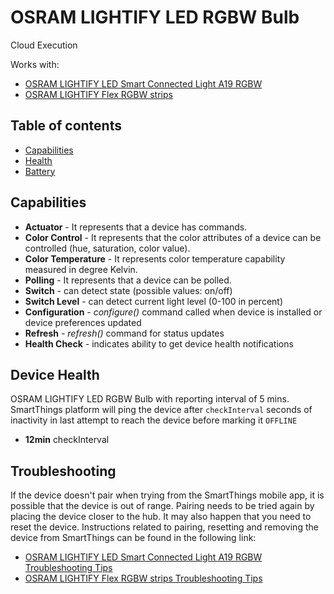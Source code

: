 # OSRAM LIGHTIFY LED RGBW Bulb

Cloud Execution

Works with: 

* [OSRAM LIGHTIFY LED Smart Connected Light A19 RGBW](https://support.smartthings.com/hc/en-us/articles/207728173-OSRAM-LIGHTIFY-LED-Smart-Connected-Light-A19-RGBW)
* [OSRAM LIGHTIFY Flex RGBW strips](https://www.smartthings.com/works-with-smartthings/lighting-and-switches/osram-lightify-flex-rgbw-strips)

## Table of contents

* [Capabilities](#capabilities)
* [Health](#device-health)
* [Battery](#battery-specification)

## Capabilities

* **Actuator** - It represents that a device has commands.
* **Color Control** - It represents that the color attributes of a device can be controlled (hue, saturation, color value).
* **Color Temperature** - It represents color temperature capability measured in degree Kelvin.
* **Polling** - It represents that a device can be polled.
* **Switch** - can detect state (possible values: on/off)
* **Switch Level** - can detect current light level (0-100 in percent)
* **Configuration** - _configure()_ command called when device is installed or device preferences updated
* **Refresh** - _refresh()_ command for status updates
* **Health Check** - indicates ability to get device health notifications


## Device Health

OSRAM LIGHTIFY LED RGBW Bulb with reporting interval of 5 mins.
SmartThings platform will ping the device after `checkInterval` seconds of inactivity in last attempt to reach the device before marking it `OFFLINE` 

* __12min__ checkInterval

## Troubleshooting

If the device doesn't pair when trying from the SmartThings mobile app, it is possible that the device is out of range.
Pairing needs to be tried again by placing the device closer to the hub.
It may also happen that you need to reset the device.
Instructions related to pairing, resetting and removing the device from SmartThings can be found in the following link:
* [OSRAM LIGHTIFY LED Smart Connected Light A19 RGBW Troubleshooting Tips](https://support.smartthings.com/hc/en-us/articles/207728173-OSRAM-LIGHTIFY-LED-Smart-Connected-Light-A19-RGBW)
* [OSRAM LIGHTIFY Flex RGBW strips Troubleshooting Tips](https://support.smartthings.com/hc/en-us/articles/214191863)
